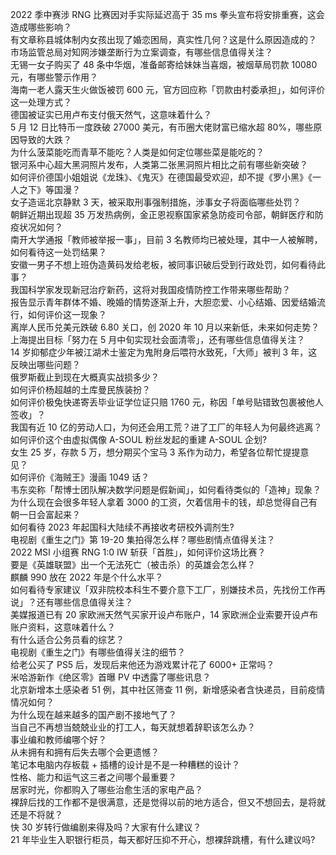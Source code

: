 2022 季中赛涉 RNG 比赛因对手实际延迟高于 35 ms 拳头宣布将安排重赛，这会造成哪些影响？  
有文章称县城体制内女孩出现了婚恋困局，真实性几何？这是什么原因造成的？  
市场监管总局对知网涉嫌垄断行为立案调查，有哪些信息值得关注？  
无锡一女子购买了 48 条中华烟，准备邮寄给妹妹当喜烟，被烟草局罚款 10080 元，有哪些警示作用？  
海南一老人露天生火做饭被罚 600 元，官方回应称「罚款由村委承担」，如何评价这一处理方式？  
德国被证实已用卢布支付俄天然气，这意味着什么？  
5 月 12 日比特币一度跌破 27000 美元，有币圈大佬财富已缩水超 80%，哪些原因导致的大跌？  
为什么菠菜能吃而青草不能吃？人类是如何定位哪些菜是能吃的？  
银河系中心超大黑洞照片发布，人类第二张黑洞照片相比之前有哪些新突破？  
如何评价德国小姐姐说《龙珠》、《鬼灭》在德国最受欢迎，却不提《罗小黑》《一人之下》等国漫？  
女子造谣北京静默 3 天，被采取刑事强制措施，涉事女子将面临哪些处罚？  
朝鲜近期出现超 35 万发热病例，金正恩视察国家紧急防疫司令部，朝鲜医疗和防疫状况如何？  
南开大学通报「教师被举报一事」，目前 3 名教师均已被处理，其中一人被解聘，如何看待这一处罚结果？  
安徽一男子不想上班伪造黄码发给老板，被同事识破后受到行政处罚，如何看待此事？  
我国科学家发现新冠治疗新药，这将对我国疫情防控工作带来哪些帮助？  
报告显示青年群体不婚、晚婚的情势逐渐上升，大胆恋爱、小心结婚、因爱结婚流行，如何评价这一现象？  
离岸人民币兑美元跌破 6.80 关口，创 2020 年 10 月以来新低，未来如何走势？  
上海提出目标「努力在 5 月中旬实现社会面清零」，还有哪些信息值得关注？  
14 岁抑郁症少年被江湖术士鉴定为鬼附身后喂符水致死，「大师」被判 3 年，这反映出哪些问题？  
俄罗斯截止到现在大概真实战损多少？  
如何评价杨超越的土库曼民族装扮？  
如何评价极兔快递寄丢毕业证学位证只赔 1760 元，称因「单号贴错致包裹被他人签收」？  
我国有近 10 亿的劳动人口，为何还会用工荒？进了工厂的年轻人为何最终逃离？  
如何评价这个由虚拟偶像 A-SOUL 粉丝发起的重建 A-SOUL 企划?  
女生 25 岁，存款 5 万，想分期买个宝马 3 系作为动力，希望各位帮忙提提意见？  
如何评价《海贼王》漫画 1049 话？  
韦东奕称「帮博士团队解决数学问题是假新闻」，如何看待类似的「造神」现象？  
为什么现在会很多年轻人拿着 3000 的工资，欠着信用卡的钱，却总觉得自己有朝一日会富起来？  
如何看待 2023 年起国科大陆续不再接收考研校外调剂生?  
电视剧《重生之门》第 19-20 集拍得怎么样？哪些剧情点值得关注？  
2022 MSI 小组赛 RNG 1:0 IW 斩获「首胜」，如何评价这场比赛？  
要是《英雄联盟》出一个无法死亡（被击杀）的英雄会怎么样？  
麒麟 990 放在 2022 年是个什么水平？  
如何看待专家建议「双非院校本科生不要介意下工厂，别嫌技术员，先找份工作再说」？还有哪些信息值得关注？  
美媒报道已有 20 家欧洲天然气买家开设卢布账户，14 家欧洲企业索要开设卢布账户资料，这意味着什么？  
有什么适合公务员看的综艺？  
电视剧《重生之门》有哪些值得关注的细节？  
给老公买了 PS5 后，发现后来他还为游戏累计花了 6000+ 正常吗？  
米哈游新作《绝区零》首曝 PV 中透露了哪些讯息？  
北京新增本土感染者 51 例，其中社区筛查 11 例，新增感染者含快递员，目前疫情情况如何？  
为什么现在越来越多的国产剧不接地气了？  
当自己不再想当兢兢业业的打工人，每天就想着辞职该怎么办？  
事业编和教师编哪个好？  
从未拥有和拥有后失去哪个会更遗憾？  
笔记本电脑内存板载 + 插槽的设计是不是一种糟糕的设计？  
性格、能力和运气这三者之间哪个最重要？  
居家时光，你都购入了哪些治愈生活的家电产品？  
裸辞后找的工作都不是很满意，还是觉得以前的地方适合，但又不想回去，是将就还是不将就？  
快 30 岁转行做编剧来得及吗？大家有什么建议？  
21 年毕业生入职银行柜员，每天都好压抑不开心，想裸辞跳槽，有什么建议吗?  
